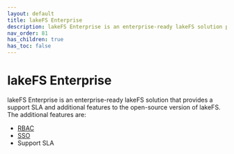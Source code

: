 ```yaml
---
layout: default
title: lakeFS Enterprise
description: lakeFS Enterprise is an enterprise-ready lakeFS solution providing additional features including RBAC, SSO and Support SLA.
nav_order: 81
has_children: true
has_toc: false
---
```


# lakeFS Enterprise

lakeFS Enterprise is an enterprise-ready lakeFS solution that provides a support SLA and additional features to the open-source version of lakeFS. The additional features are: 
* [RBAC](/reference/rbac.html)
* [SSO](/enterprise/sso.html)
* Support SLA

